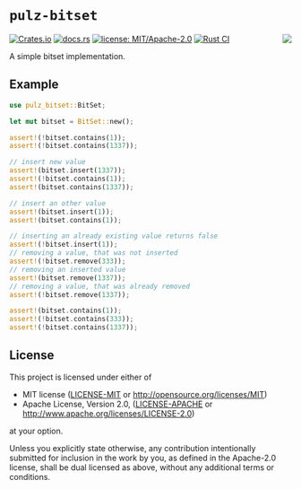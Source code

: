 # `pulz-bitset` 

<img align="right" src="https://raw.githubusercontent.com/HellButcher/pulz/master/docs/logo-full.png"/>

[![Crates.io](https://img.shields.io/crates/v/pulz-bitset.svg?label=pulz-bitset)](https://crates.io/crates/pulz-bitset)
[![docs.rs](https://docs.rs/pulz-bitset/badge.svg)](https://docs.rs/pulz-bitset/)
[![license: MIT/Apache-2.0](https://img.shields.io/badge/license-MIT%2FApache--2.0-blue.svg)](#license)
[![Rust CI](https://github.com/HellButcher/pulz/actions/workflows/rust.yml/badge.svg)](https://github.com/HellButcher/pulz/actions/workflows/rust.yml)

A simple bitset implementation.

## Example

```rust
use pulz_bitset::BitSet;

let mut bitset = BitSet::new();

assert!(!bitset.contains(1));
assert!(!bitset.contains(1337));

// insert new value
assert!(bitset.insert(1337));
assert!(!bitset.contains(1));
assert!(bitset.contains(1337));

// insert an other value
assert!(bitset.insert(1));
assert!(bitset.contains(1));

// inserting an already existing value returns false
assert!(!bitset.insert(1));
// removing a value, that was not inserted
assert!(!bitset.remove(333));
// removing an inserted value
assert!(bitset.remove(1337));
// removing a value, that was already removed
assert!(!bitset.remove(1337));

assert!(bitset.contains(1));
assert!(!bitset.contains(333));
assert!(!bitset.contains(1337));
```

## License

[license]: #license

This project is licensed under either of

* MIT license ([LICENSE-MIT] or <http://opensource.org/licenses/MIT>)
* Apache License, Version 2.0, ([LICENSE-APACHE] or <http://www.apache.org/licenses/LICENSE-2.0>)

at your option.

Unless you explicitly state otherwise, any contribution intentionally submitted
for inclusion in the work by you, as defined in the Apache-2.0 license, shall be
dual licensed as above, without any additional terms or conditions.

[LICENSE-MIT]: ../../LICENSE-MIT
[LICENSE-APACHE]: ../../LICENSE-APACHE
